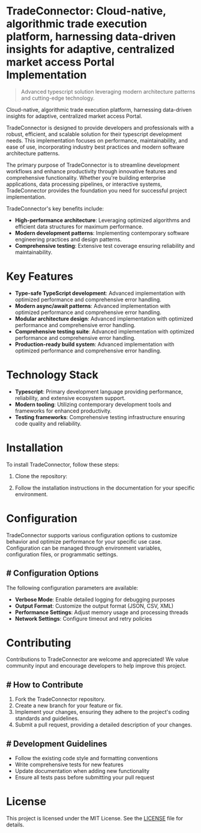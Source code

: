 <!-- fallback_TradeConnector_20251020120611_83791 -->

# TradeConnector: Cloud-native, algorithmic trade execution platform, harnessing data-driven insights for adaptive, centralized market access Portal Implementation
> Advanced typescript solution leveraging modern architecture patterns and cutting-edge technology.

Cloud-native, algorithmic trade execution platform, harnessing data-driven insights for adaptive, centralized market access Portal.

TradeConnector is designed to provide developers and professionals with a robust, efficient, and scalable solution for their typescript development needs. This implementation focuses on performance, maintainability, and ease of use, incorporating industry best practices and modern software architecture patterns.

The primary purpose of TradeConnector is to streamline development workflows and enhance productivity through innovative features and comprehensive functionality. Whether you're building enterprise applications, data processing pipelines, or interactive systems, TradeConnector provides the foundation you need for successful project implementation.

TradeConnector's key benefits include:

* **High-performance architecture**: Leveraging optimized algorithms and efficient data structures for maximum performance.
* **Modern development patterns**: Implementing contemporary software engineering practices and design patterns.
* **Comprehensive testing**: Extensive test coverage ensuring reliability and maintainability.

# Key Features

* **Type-safe TypeScript development**: Advanced implementation with optimized performance and comprehensive error handling.
* **Modern async/await patterns**: Advanced implementation with optimized performance and comprehensive error handling.
* **Modular architecture design**: Advanced implementation with optimized performance and comprehensive error handling.
* **Comprehensive testing suite**: Advanced implementation with optimized performance and comprehensive error handling.
* **Production-ready build system**: Advanced implementation with optimized performance and comprehensive error handling.

# Technology Stack

* **Typescript**: Primary development language providing performance, reliability, and extensive ecosystem support.
* **Modern tooling**: Utilizing contemporary development tools and frameworks for enhanced productivity.
* **Testing frameworks**: Comprehensive testing infrastructure ensuring code quality and reliability.

# Installation

To install TradeConnector, follow these steps:

1. Clone the repository:


2. Follow the installation instructions in the documentation for your specific environment.

# Configuration

TradeConnector supports various configuration options to customize behavior and optimize performance for your specific use case. Configuration can be managed through environment variables, configuration files, or programmatic settings.

## # Configuration Options

The following configuration parameters are available:

* **Verbose Mode**: Enable detailed logging for debugging purposes
* **Output Format**: Customize the output format (JSON, CSV, XML)
* **Performance Settings**: Adjust memory usage and processing threads
* **Network Settings**: Configure timeout and retry policies

# Contributing

Contributions to TradeConnector are welcome and appreciated! We value community input and encourage developers to help improve this project.

## # How to Contribute

1. Fork the TradeConnector repository.
2. Create a new branch for your feature or fix.
3. Implement your changes, ensuring they adhere to the project's coding standards and guidelines.
4. Submit a pull request, providing a detailed description of your changes.

## # Development Guidelines

* Follow the existing code style and formatting conventions
* Write comprehensive tests for new features
* Update documentation when adding new functionality
* Ensure all tests pass before submitting your pull request

# License

This project is licensed under the MIT License. See the [LICENSE](https://github.com/paaak/TradeConnector/blob/main/LICENSE) file for details.
